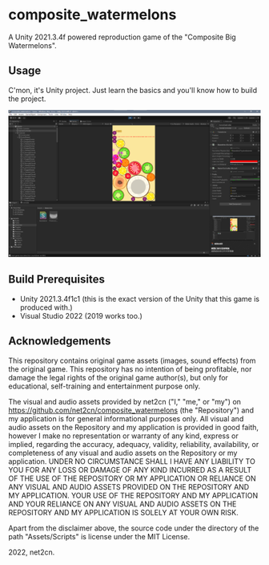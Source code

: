 # composite_watermelons
A Unity 2021.3.4f powered reproduction game of the "Composite Big Watermelons".

## Usage
C'mon, it's Unity project. Just learn the basics and you'll know how to build the project.

![screenshot](img/screenshot_2022-07-04_172829.png)

## Build Prerequisites
- Unity 2021.3.4f1c1 (this is the exact version of the Unity that this game is produced with.)
- Visual Studio 2022 (2019 works too.)

## Acknowledgements
This repository contains original game assets (images, sound effects) from the original game. This repository has no intention of being profitable, nor damage the legal rights of the original game author(s), but only for educational, self-training and entertainment purpose only.

The visual and audio assets provided by net2cn ("I," "me," or "my") on https://github.com/net2cn/composite_watermelons (the "Repository") and my application is for general informational purposes only. All visual and audio assets on the Repository and my application is provided in good faith, however I make no representation or warranty of any kind, express or implied, regarding the accuracy, adequacy, validity, reliability, availability, or completeness of any visual and audio assets on the Repository or my application. UNDER NO CIRCUMSTANCE SHALL I HAVE ANY LIABILITY TO YOU FOR ANY LOSS OR DAMAGE OF ANY KIND INCURRED AS A RESULT OF THE USE OF THE REPOSITORY OR MY APPLICATION OR RELIANCE ON ANY VISUAL AND AUDIO ASSETS PROVIDED ON THE REPOSITORY AND MY APPLICATION. YOUR USE OF THE REPOSITORY AND MY APPLICATION AND YOUR RELIANCE ON ANY VISUAL AND AUDIO ASSETS ON THE REPOSITORY AND MY APPLICATION IS SOLELY AT YOUR OWN RISK.

Apart from the disclaimer above, the source code under the directory of the path "Assets/Scripts" is license under the MIT License.

2022, net2cn.